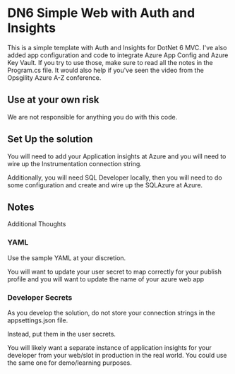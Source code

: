# DN6 Simple Web with Auth and Insights

This is a simple template with Auth and Insights for DotNet 6 MVC.  I've also added app configuration and code to integrate Azure App Config and Azure Key Vault.  If you try to use those, make sure to read all the notes in the Program.cs file.  It would also help if you've seen the video from the Opsgility Azure A-Z conference.

## Use at your own risk

We are not responsible for anything you do with this code.

## Set Up the solution

You will need to add your Application insights at Azure and you will need to wire up the Instrumentation connection string.

Additionally, you will need SQL Developer locally, then you will need to do some configuration and create and wire up the SQLAzure at Azure.

## Notes

Additional Thoughts

### YAML

Use the sample YAML at your discretion.

You will want to update your user secret to map correctly for your publish profile and you will want to update the name of your azure web app

### Developer Secrets

As you develop the solution, do not store your connection strings in the appsettings.json file.

Instead, put them in the user secrets.

You will likely want a separate instance of application insights for your developer from your web/slot in production in the real world.  You could use the same one for demo/learning purposes.
